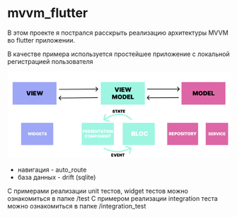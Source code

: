 # mvvm_flutter
В этом проекте я пострался расскрыть реализацию архитектуры MVVM во flutter приложении.

В качестве примера используется простейшее приложение с локальной регистрацией пользователя

![Alt text](/assets/images/mvvm.png?raw=true "Title")


* навигация - auto_route
* база данных - drift (sqlite)

С примерами реализации unit тестов, widget тестов можно ознакомиться в папке /test
C примером реализации integration теста можно ознакомиться в папке /integration_test
